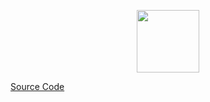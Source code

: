 <p align="center">
  <img src="https://cdn.icon-icons.com/icons2/2415/PNG/512/java_original_logo_icon_146458.png" width="100px" height="100">
</p>


<a href="https://github.com/sinde-ng/PBO-Java/tree/master/src/belajar_teori">
  </h2>Source Code</h2>
</a>
